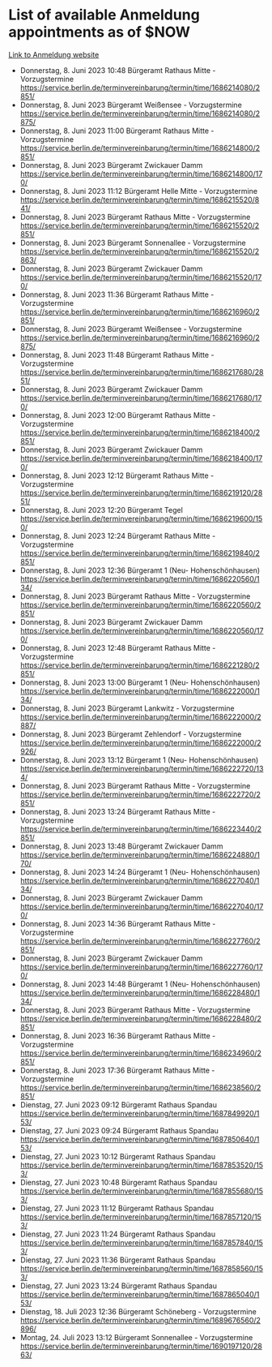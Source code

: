 # List of available Anmeldung appointments as of $NOW
[Link to Anmeldung website](https://service.berlin.de/terminvereinbarung/termin/tag.php?termin=1&anliegen[]=120686&dienstleisterlist=122210,122217,327316,122219,327312,122227,327314,122231,327346,122243,327348,122254,122252,329742,122260,329745,122262,329748,122271,327278,122273,327274,122277,327276,330436,122280,327294,122282,327290,122284,327292,122291,327270,122285,327266,122286,327264,122296,327268,150230,329760,122297,327286,122294,327284,122312,329763,122314,329775,122304,327330,122311,327334,122309,327332,317869,122281,327352,122279,329772,122283,122276,327324,122274,327326,122267,329766,122246,327318,122251,327320,122257,327322,122208,327298,122226,327300&herkunft=http%3A%2F%2Fservice.berlin.de%2Fdienstleistung%2F120686%2F)
- Donnerstag, 8. Juni 2023 10:48 Bürgeramt Rathaus Mitte - Vorzugstermine https://service.berlin.de/terminvereinbarung/termin/time/1686214080/2851/
- Donnerstag, 8. Juni 2023  Bürgeramt Weißensee - Vorzugstermine https://service.berlin.de/terminvereinbarung/termin/time/1686214080/2875/
- Donnerstag, 8. Juni 2023 11:00 Bürgeramt Rathaus Mitte - Vorzugstermine https://service.berlin.de/terminvereinbarung/termin/time/1686214800/2851/
- Donnerstag, 8. Juni 2023  Bürgeramt Zwickauer Damm https://service.berlin.de/terminvereinbarung/termin/time/1686214800/170/
- Donnerstag, 8. Juni 2023 11:12 Bürgeramt Helle Mitte - Vorzugstermine https://service.berlin.de/terminvereinbarung/termin/time/1686215520/841/
- Donnerstag, 8. Juni 2023  Bürgeramt Rathaus Mitte - Vorzugstermine https://service.berlin.de/terminvereinbarung/termin/time/1686215520/2851/
- Donnerstag, 8. Juni 2023  Bürgeramt Sonnenallee - Vorzugstermine https://service.berlin.de/terminvereinbarung/termin/time/1686215520/2863/
- Donnerstag, 8. Juni 2023  Bürgeramt Zwickauer Damm https://service.berlin.de/terminvereinbarung/termin/time/1686215520/170/
- Donnerstag, 8. Juni 2023 11:36 Bürgeramt Rathaus Mitte - Vorzugstermine https://service.berlin.de/terminvereinbarung/termin/time/1686216960/2851/
- Donnerstag, 8. Juni 2023  Bürgeramt Weißensee - Vorzugstermine https://service.berlin.de/terminvereinbarung/termin/time/1686216960/2875/
- Donnerstag, 8. Juni 2023 11:48 Bürgeramt Rathaus Mitte - Vorzugstermine https://service.berlin.de/terminvereinbarung/termin/time/1686217680/2851/
- Donnerstag, 8. Juni 2023  Bürgeramt Zwickauer Damm https://service.berlin.de/terminvereinbarung/termin/time/1686217680/170/
- Donnerstag, 8. Juni 2023 12:00 Bürgeramt Rathaus Mitte - Vorzugstermine https://service.berlin.de/terminvereinbarung/termin/time/1686218400/2851/
- Donnerstag, 8. Juni 2023  Bürgeramt Zwickauer Damm https://service.berlin.de/terminvereinbarung/termin/time/1686218400/170/
- Donnerstag, 8. Juni 2023 12:12 Bürgeramt Rathaus Mitte - Vorzugstermine https://service.berlin.de/terminvereinbarung/termin/time/1686219120/2851/
- Donnerstag, 8. Juni 2023 12:20 Bürgeramt Tegel https://service.berlin.de/terminvereinbarung/termin/time/1686219600/150/
- Donnerstag, 8. Juni 2023 12:24 Bürgeramt Rathaus Mitte - Vorzugstermine https://service.berlin.de/terminvereinbarung/termin/time/1686219840/2851/
- Donnerstag, 8. Juni 2023 12:36 Bürgeramt 1 (Neu- Hohenschönhausen) https://service.berlin.de/terminvereinbarung/termin/time/1686220560/134/
- Donnerstag, 8. Juni 2023  Bürgeramt Rathaus Mitte - Vorzugstermine https://service.berlin.de/terminvereinbarung/termin/time/1686220560/2851/
- Donnerstag, 8. Juni 2023  Bürgeramt Zwickauer Damm https://service.berlin.de/terminvereinbarung/termin/time/1686220560/170/
- Donnerstag, 8. Juni 2023 12:48 Bürgeramt Rathaus Mitte - Vorzugstermine https://service.berlin.de/terminvereinbarung/termin/time/1686221280/2851/
- Donnerstag, 8. Juni 2023 13:00 Bürgeramt 1 (Neu- Hohenschönhausen) https://service.berlin.de/terminvereinbarung/termin/time/1686222000/134/
- Donnerstag, 8. Juni 2023  Bürgeramt Lankwitz - Vorzugstermine https://service.berlin.de/terminvereinbarung/termin/time/1686222000/2887/
- Donnerstag, 8. Juni 2023  Bürgeramt Zehlendorf - Vorzugstermine https://service.berlin.de/terminvereinbarung/termin/time/1686222000/2926/
- Donnerstag, 8. Juni 2023 13:12 Bürgeramt 1 (Neu- Hohenschönhausen) https://service.berlin.de/terminvereinbarung/termin/time/1686222720/134/
- Donnerstag, 8. Juni 2023  Bürgeramt Rathaus Mitte - Vorzugstermine https://service.berlin.de/terminvereinbarung/termin/time/1686222720/2851/
- Donnerstag, 8. Juni 2023 13:24 Bürgeramt Rathaus Mitte - Vorzugstermine https://service.berlin.de/terminvereinbarung/termin/time/1686223440/2851/
- Donnerstag, 8. Juni 2023 13:48 Bürgeramt Zwickauer Damm https://service.berlin.de/terminvereinbarung/termin/time/1686224880/170/
- Donnerstag, 8. Juni 2023 14:24 Bürgeramt 1 (Neu- Hohenschönhausen) https://service.berlin.de/terminvereinbarung/termin/time/1686227040/134/
- Donnerstag, 8. Juni 2023  Bürgeramt Zwickauer Damm https://service.berlin.de/terminvereinbarung/termin/time/1686227040/170/
- Donnerstag, 8. Juni 2023 14:36 Bürgeramt Rathaus Mitte - Vorzugstermine https://service.berlin.de/terminvereinbarung/termin/time/1686227760/2851/
- Donnerstag, 8. Juni 2023  Bürgeramt Zwickauer Damm https://service.berlin.de/terminvereinbarung/termin/time/1686227760/170/
- Donnerstag, 8. Juni 2023 14:48 Bürgeramt 1 (Neu- Hohenschönhausen) https://service.berlin.de/terminvereinbarung/termin/time/1686228480/134/
- Donnerstag, 8. Juni 2023  Bürgeramt Rathaus Mitte - Vorzugstermine https://service.berlin.de/terminvereinbarung/termin/time/1686228480/2851/
- Donnerstag, 8. Juni 2023 16:36 Bürgeramt Rathaus Mitte - Vorzugstermine https://service.berlin.de/terminvereinbarung/termin/time/1686234960/2851/
- Donnerstag, 8. Juni 2023 17:36 Bürgeramt Rathaus Mitte - Vorzugstermine https://service.berlin.de/terminvereinbarung/termin/time/1686238560/2851/
- Dienstag, 27. Juni 2023 09:12 Bürgeramt Rathaus Spandau https://service.berlin.de/terminvereinbarung/termin/time/1687849920/153/
- Dienstag, 27. Juni 2023 09:24 Bürgeramt Rathaus Spandau https://service.berlin.de/terminvereinbarung/termin/time/1687850640/153/
- Dienstag, 27. Juni 2023 10:12 Bürgeramt Rathaus Spandau https://service.berlin.de/terminvereinbarung/termin/time/1687853520/153/
- Dienstag, 27. Juni 2023 10:48 Bürgeramt Rathaus Spandau https://service.berlin.de/terminvereinbarung/termin/time/1687855680/153/
- Dienstag, 27. Juni 2023 11:12 Bürgeramt Rathaus Spandau https://service.berlin.de/terminvereinbarung/termin/time/1687857120/153/
- Dienstag, 27. Juni 2023 11:24 Bürgeramt Rathaus Spandau https://service.berlin.de/terminvereinbarung/termin/time/1687857840/153/
- Dienstag, 27. Juni 2023 11:36 Bürgeramt Rathaus Spandau https://service.berlin.de/terminvereinbarung/termin/time/1687858560/153/
- Dienstag, 27. Juni 2023 13:24 Bürgeramt Rathaus Spandau https://service.berlin.de/terminvereinbarung/termin/time/1687865040/153/
- Dienstag, 18. Juli 2023 12:36 Bürgeramt Schöneberg - Vorzugstermine https://service.berlin.de/terminvereinbarung/termin/time/1689676560/2896/
- Montag, 24. Juli 2023 13:12 Bürgeramt Sonnenallee - Vorzugstermine https://service.berlin.de/terminvereinbarung/termin/time/1690197120/2863/
